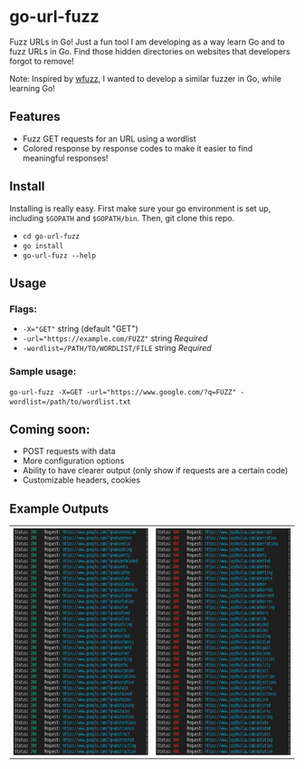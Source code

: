 # go-url-fuzz
Fuzz URLs in Go! Just a fun tool I am developing as a way learn Go and to fuzz URLs in Go. Find those hidden directories on websites that developers forgot to remove! 

Note: Inspired by [wfuzz](https://github.com/xmendez/wfuzz), I wanted to develop a similar fuzzer in Go, while learning Go!

## Features
  - Fuzz GET requests for an URL using a wordlist
  - Colored response by response codes to make it easier to find meaningful responses!

## Install
Installing is really easy. First make sure your go environment is set up, including `$GOPATH` and `$GOPATH/bin`. Then, git clone this repo. 
- `cd go-url-fuzz`
- `go install`
- `go-url-fuzz --help`

## Usage
### Flags:
  - `-X="GET"` string (default "GET")
  - `-url="https://example.com/FUZZ"` string *Required*
  - `-wordlist=/PATH/TO/WORDLIST/FILE` string *Required*
### Sample usage:
`go-url-fuzz -X=GET -url="https://www.google.com/?q=FUZZ" -wordlist=/path/to/wordlist.txt`


## Coming soon:
  - POST requests with data
  - More configuration options
  - Ability to have clearer output (only show if requests are a certain code)
  - Customizable headers, cookies
  
## Example Outputs
<table>
<tr>
  <th> <img src="https://github.com/jaydhulia/go-url-fuzz/blob/master/images/200.png" width="100%" height="400"> </th>
  <th> <img src="https://github.com/jaydhulia/go-url-fuzz/blob/master/images/404.png" width="100%" height="400"> </th>
</tr>
</table>
  
